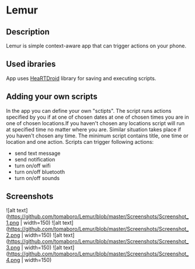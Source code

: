 # Lemur
## Description
Lemur is simple context-aware app that can trigger actions on your phone.

## Used  ibraries 
App uses [HeaRTDroid](https://bitbucket.org/sbobek/heartdroid/overview) library for saving and executing scripts. 

## Adding your own scripts
In the app you can define your own "sctipts". The script runs actions specified by you if at one of chosen dates at one of chosen times you are in one of chosen locations.If you haven't chosen any locations script will run at specified time no matter where you are. Similar situation takes place if you haven't chosen any time. The minimum script contains title, one time or location and one action. Scripts can trigger following actions:
* send text message
* send notification
* turn on/off wifi
* turn on/off bluetooth
* turn on/off sounds

## Screenshots
![alt text](https://github.com/tomaboro/Lemur/blob/master/Screenshots/Screenshot_1.png | width=150)
![alt text](https://github.com/tomaboro/Lemur/blob/master/Screenshots/Screenshot_2.png | width=150)
![alt text](https://github.com/tomaboro/Lemur/blob/master/Screenshots/Screenshot_3.png | width=150)
![alt text](https://github.com/tomaboro/Lemur/blob/master/Screenshots/Screenshot_4.png | width=150)
